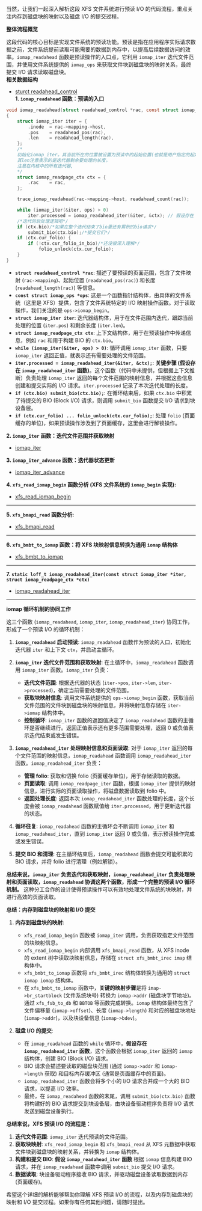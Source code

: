  当然，让我们一起深入解析这段 XFS 文件系统进行预读 I/O 的代码流程，重点关注内存到磁盘块的映射以及磁盘 I/O 的提交过程。

**整体流程概览**

这段代码的核心目标是实现文件系统的预读功能。预读是指在应用程序实际请求数据之前，文件系统提前读取可能需要的数据到内存中，以提高后续数据访问的效率。`iomap_readahead` 函数是预读操作的入口点，它利用 `iomap_iter` 迭代文件范围，并使用文件系统提供的 `iomap_ops` 来获取文件块到磁盘块的映射关系，最终提交 I/O 请求读取磁盘块。<br>
**相关数据结构**
* [sturct readahead_control](https://github.com/sigmanature/learn_os_note/blob/main/6.13.1%E5%86%85%E6%A0%B8%E6%96%87%E6%A1%A3%E6%B3%A8%E9%87%8A/include/linux/pagemap.h/readahead_control.md)<br>
**1. `iomap_readahead` 函数：预读的入口**

```c
void iomap_readahead(struct readahead_control *rac, const struct iomap_ops *ops)
{
	struct iomap_iter iter = {
		.inode	= rac->mapping->host,
		.pos	= readahead_pos(rac),
		.len	= readahead_length(rac),
	};
	/*
	初始化iomap_iter。其当前所在的位置被设置为预读中的起始位置(也就是用户指定的起始位置)
	其len注意表示的是迭代器剩余要处理的长度。
	注意在内核中的所有迭代器,
	*/
	struct iomap_readpage_ctx ctx = {
		.rac	= rac,
	};

	trace_iomap_readahead(rac->mapping->host, readahead_count(rac));

	while (iomap_iter(&iter, ops) > 0)
		iter.processed = iomap_readahead_iter(&iter, &ctx); // 假设存在 iomap_readahead_iter 函数
	/*迭代的后处理逻辑吧*/
	if (ctx.bio)/*如果在整个迭代结束了bio里还有累积的bio请求*/
		submit_bio(ctx.bio);/*提交它们*/
	if (ctx.cur_folio) {
		if (!ctx.cur_folio_in_bio)/*还没很深入理解*/
			folio_unlock(ctx.cur_folio);
	}
}
```

* **`struct readahead_control *rac`**:  描述了要预读的页面范围，包含了文件映射 (`rac->mapping`)、起始位置 (`readahead_pos(rac)`) 和长度 (`readahead_length(rac)`) 等信息。
* **`const struct iomap_ops *ops`**:  这是一个函数指针结构体，由具体的文件系统（这里是 XFS）提供，包含了文件系统特定的 I/O 映射操作函数。对于读取操作，我们关注的是 `ops->iomap_begin`。
* **`struct iomap_iter iter`**:  迭代器结构体，用于在文件范围内迭代，跟踪当前处理的位置 (`iter.pos`) 和剩余长度 (`iter.len`)。
* **`struct iomap_readpage_ctx ctx`**:  上下文结构体，用于在预读操作中传递信息，例如 `rac` 和用于构建 BIO 的 `ctx.bio`。
* **`while (iomap_iter(&iter, ops) > 0)`**:  循环调用 `iomap_iter` 函数，只要 `iomap_iter` 返回正值，就表示还有需要处理的文件范围。
* **`iter.processed = iomap_readahead_iter(&iter, &ctx);`**:  **关键步骤 (假设存在 `iomap_readahead_iter` 函数)**。这个函数（代码中未提供，但根据上下文推断）负责处理 `iomap_iter` 返回的每个文件范围的映射信息，并根据这些信息创建和提交实际的 I/O 请求。`iter.processed` 记录了本次迭代处理的长度。
* **`if (ctx.bio) submit_bio(ctx.bio);`**:  在循环结束后，如果 `ctx.bio` 中积累了待提交的 BIO (Block I/O) 请求，则调用 `submit_bio` 函数提交 I/O 请求到块设备层。
* **`if (ctx.cur_folio) ... folio_unlock(ctx.cur_folio);`**:  处理 `folio` (页面缓存的单位)，如果预读操作涉及到了页面缓存，这里会进行解锁操作。

**2. `iomap_iter` 函数：迭代文件范围并获取映射**

* [iomap_iter](https://github.com/sigmanature/learn_os_note/tree/main/6.13.1%E5%86%85%E6%A0%B8%E6%96%87%E6%A1%A3%E6%B3%A8%E9%87%8A/fs/iomap/iter.c/iomap_iter.md)

**3. `iomap_iter_advance` 函数：迭代器状态更新**

* [iomap_iter_advance](https://github.com/sigmanature/learn_os_note/tree/main/6.13.1%E5%86%85%E6%A0%B8%E6%96%87%E6%A1%A3%E6%B3%A8%E9%87%8A/fs/iomap/iter.c/iomap_iter_advance.md)

**4. `xfs_read_iomap_begin` 函数分析 (XFS 文件系统的 `iomap_begin` 实现):**

* [xfs_read_iomap_begin](https://github.com/sigmanature/learn_os_note/tree/main/6.13.1%E5%86%85%E6%A0%B8%E6%96%87%E6%A1%A3%E6%B3%A8%E9%87%8A/fs/xfs/xfs_iomap.c/xfs_read_iomap_begin.md)

---

**5. `xfs_bmapi_read` 函数分析:**

* [xfs_bmapi_read](https://github.com/sigmanature/learn_os_note/tree/main/6.13.1%E5%86%85%E6%A0%B8%E6%96%87%E6%A1%A3%E6%B3%A8%E9%87%8A/fs/xfs/xfs_iomap.c/xfs_bmapi_read.md)

---
**6. `xfs_bmbt_to_iomap` 函数：将 XFS 块映射信息转换为通用 `iomap` 结构体**
* [xfs_bmbt_to_iomap](https://github.com/sigmanature/learn_os_note/tree/main/6.13.1%E5%86%85%E6%A0%B8%E6%96%87%E6%A1%A3%E6%B3%A8%E9%87%8A/fs/xfs/xfs_iomap.c/xfs_bmapi_read.md)
---
**7. `static loff_t iomap_readahead_iter(const struct iomap_iter *iter, struct iomap_readpage_ctx *ctx)`**

* [iomap_readahead_iter](https://github.com/sigmanature/learn_os_note/blob/main/6.13.1%E5%86%85%E6%A0%B8%E6%96%87%E6%A1%A3%E6%B3%A8%E9%87%8A/fs/iomap/buffered_io.c/iomap_readahead.md)

---

**iomap 循环机制的协同工作**

这三个函数 (`iomap_readahead`, `iomap_iter`, `iomap_readahead_iter`) 协同工作，形成了一个预读 I/O 的循环机制：

1. **`iomap_readahead` 启动预读**:  `iomap_readahead` 函数作为预读的入口，初始化迭代器 `iter` 和上下文 `ctx`，并启动主循环。

2. **`iomap_iter` 迭代文件范围和获取映射**:  在主循环中，`iomap_readahead` 函数调用 `iomap_iter` 函数。`iomap_iter` 负责：
    * **迭代文件范围**:  根据迭代器的状态 (`iter->pos`, `iter->len`, `iter->processed`)，确定当前需要处理的文件范围。
    * **获取块映射信息**:  调用文件系统提供的 `ops->iomap_begin` 函数，获取当前文件范围的文件块到磁盘块的映射信息，并将映射信息存储在 `iter->iomap` 结构体中。
    * **控制循环**:  `iomap_iter` 函数的返回值决定了 `iomap_readahead` 函数的主循环是否继续进行。返回正值表示还有更多范围需要处理，返回 0 或负值表示迭代结束或发生错误。

3. **`iomap_readahead_iter` 处理映射信息和页面读取**:  对于 `iomap_iter` 返回的每个文件范围的映射信息，`iomap_readahead` 函数调用 `iomap_readahead_iter` 函数。`iomap_readahead_iter` 负责：
    * **管理 folio**:  获取和切换 folio (页面缓存单位)，用于存储读取的数据。
    * **页面读取**:  调用 `iomap_readpage_iter` 函数，根据 `iomap_iter` 提供的映射信息，进行实际的页面读取操作，将磁盘数据读取到 folio 中。
    * **返回处理长度**:  返回本次 `iomap_readahead_iter` 函数处理的长度，这个长度会被 `iomap_readahead` 函数赋值给 `iter.processed`，用于更新迭代器的状态。

4. **循环往复**:  `iomap_readahead` 函数的主循环会不断调用 `iomap_iter` 和 `iomap_readahead_iter`，直到 `iomap_iter` 返回 0 或负值，表示预读操作完成或发生错误。

5. **提交 BIO 和清理**:  在主循环结束后，`iomap_readahead` 函数会提交可能积累的 BIO 请求，并将 folio 进行清理（例如解锁）。

**总结来说，`iomap_iter` 负责迭代和获取映射，`iomap_readahead_iter` 负责处理映射和页面读取，`iomap_readahead` 协调这两个函数，形成一个完整的预读 I/O 循环机制。** 这种分工合作的设计使得预读操作可以有效地处理文件系统的块映射，并进行高效的页面读取。



**总结：内存到磁盘块的映射和 I/O 提交**

1. **内存到磁盘块的映射**:
   - `xfs_read_iomap_begin` 函数被 `iomap_iter` 调用，负责获取指定文件范围的块映射信息。
   - `xfs_read_iomap_begin` 内部调用 `xfs_bmapi_read` 函数，从 XFS inode 的 extent 树中读取块映射信息，存储在 `struct xfs_bmbt_irec imap` 结构体中。
   - `xfs_bmbt_to_iomap` 函数将 `xfs_bmbt_irec` 结构体转换为通用的 `struct iomap iomap` 结构体。
   - 在 `xfs_bmbt_to_iomap` 函数中，**关键的映射步骤**是将 `imap->br_startblock` (文件系统块号) 转换为 `iomap->addr` (磁盘块字节地址)。通过 `xfs_fsb_to_db` 和 `BBTOB` 等函数完成转换。`iomap` 结构体最终包含了文件偏移量 (`iomap->offset`)、长度 (`iomap->length`) 和对应的磁盘块地址 (`iomap->addr`)，以及块设备信息 (`iomap->bdev`)。

2. **磁盘 I/O 的提交**:
   - 在 `iomap_readahead` 函数的 `while` 循环中，**假设存在 `iomap_readahead_iter` 函数**，这个函数会根据 `iomap_iter` 返回的 `iomap` 结构体，创建 BIO (Block I/O) 请求。
   - BIO 请求会描述要读取的磁盘块范围 (通过 `iomap->addr` 和 `iomap->length` 获取) 和目标内存缓冲区 (通常是页面缓存中的页面)。
   - `iomap_readahead_iter` 函数会将多个小的 I/O 请求合并成一个大的 BIO 请求，以提高 I/O 效率。
   - 最终，在 `iomap_readahead` 函数的末尾，调用 `submit_bio(ctx.bio)` 函数将构建好的 BIO 请求提交到块设备层，由块设备驱动程序负责将 I/O 请求发送到磁盘设备执行。

**总结来说，XFS 预读 I/O 的流程是：**

1. **迭代文件范围**: `iomap_iter` 迭代预读的文件范围。
2. **获取块映射**: `xfs_read_iomap_begin` 和 `xfs_bmapi_read` 从 XFS 元数据中获取文件块到磁盘块的映射关系，并转换为 `iomap` 结构体。
3. **构建和提交 BIO**:  **假设 `iomap_readahead_iter` 函数** 根据 `iomap` 信息构建 BIO 请求，并在 `iomap_readahead` 函数中调用 `submit_bio` 提交 I/O 请求。
4. **数据读取**: 块设备驱动程序接收 BIO 请求，并驱动磁盘设备读取数据到内存 (页面缓存)。

希望这个详细的解析能够帮助你理解 XFS 预读 I/O 的流程，以及内存到磁盘块的映射和 I/O 提交过程。如果你有任何其他问题，请随时提出。

